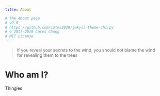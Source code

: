 ```yaml
---
title: About

# The About page
# v2.0
# https://github.com/cotes2020/jekyll-theme-chirpy
# © 2017-2019 Cotes Chung
# MIT License
---
```


> If you reveal your secrets to the wind, you should not blame the wind for revealing them to the trees

# Who am I?

Thingies
